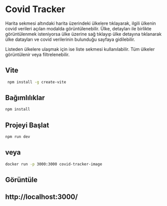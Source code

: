 
# Covid Tracker

Harita sekmesi altındaki harita üzerindeki ülkelere tıklayarak, ilgili ülkenin covid verileri açılan modalda görüntülenebilir. Ülke, detayları ile birlikte görüntülenmek isteniyorsa ülke üzerine sağ tıklayıp ülke detayına tıklanarak ülke datayları ve covid verilerinin bulunduğu sayfaya gidilebilir.

Listeden ülkelere ulaşmak için ise liste sekmesi kullanılabilir. Tüm ülkeler görüntülenir veya filtrelenebilir.


## Vite


```bash
 npm install -g create-vite
```

  ## Bağımlılıklar

  ```bash
 npm install
```

  ## Projeyi Başlat

  ```bash
 npm run dev
```

  ## veya

  ```bash
 docker run -p 3000:3000 covid-tracker-image
```
## Görüntüle
## http://localhost:3000/

